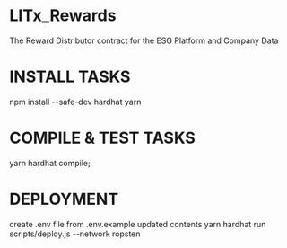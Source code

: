 # LITx_Rewards
The Reward Distributor contract for the ESG Platform and Company Data

# INSTALL TASKS

npm install --safe-dev hardhat
yarn

# COMPILE & TEST TASKS

yarn hardhat compile;

# DEPLOYMENT

create .env file from .env.example updated contents
yarn hardhat run scripts/deploy.js --network ropsten